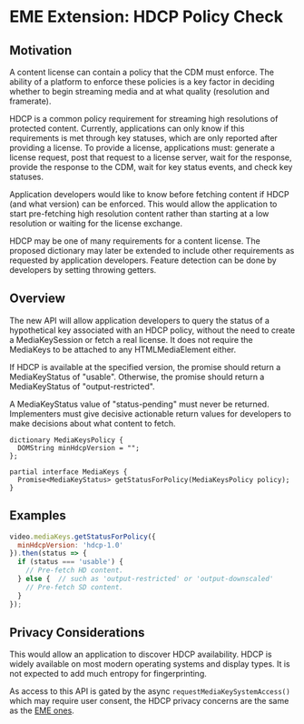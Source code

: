 # EME Extension: HDCP Policy Check

## Motivation

A content license can contain a policy that the CDM must enforce. The ability
of a platform to enforce these policies is a key factor in deciding whether to
begin streaming media and at what quality (resolution and framerate).

HDCP is a common policy requirement for streaming high resolutions of protected
content. Currently, applications can only know if this requirements is met
through key statuses, which are only reported after providing a license. To
provide a license, applications must: generate a license request, post that
request to a license server, wait for the response, provide the response to the
CDM, wait for key status events, and check key statuses.

Application developers would like to know before fetching content if HDCP (and
what version) can be enforced. This would allow the application to start
pre-fetching high resolution content rather than starting at a low resolution or
waiting for the license exchange.

HDCP may be one of many requirements for a content license. The proposed
dictionary may later be extended to include other requirements as requested by
application developers. Feature detection can be done by developers by setting
throwing getters.

## Overview

The new API will allow application developers to query the status of a
hypothetical key associated with an HDCP policy, without the need to create a
MediaKeySession or fetch a real license. It does not require the MediaKeys to be
attached to any HTMLMediaElement either.

If HDCP is available at the specified version, the promise should return
a MediaKeyStatus of "usable". Otherwise, the promise should return
a MediaKeyStatus of "output-restricted".

A MediaKeyStatus value of "status-pending" must never be returned. Implementers
must give decisive actionable return values for developers to make decisions
about what content to fetch.

```
dictionary MediaKeysPolicy {
  DOMString minHdcpVersion = "";
};

partial interface MediaKeys {
  Promise<MediaKeyStatus> getStatusForPolicy(MediaKeysPolicy policy);
}
```


## Examples

```js
video.mediaKeys.getStatusForPolicy({
  minHdcpVersion: 'hdcp-1.0'
}).then(status => {
  if (status === 'usable') {
    // Pre-fetch HD content.
  } else {  // such as 'output-restricted' or 'output-downscaled'
    // Pre-fetch SD content.
  }
});
```


## Privacy Considerations

This would allow an application to discover HDCP availability. HDCP is widely
available on most modern operating systems and display types. It is not expected
to add much entropy for fingerprinting.

As access to this API is gated by the async `requestMediaKeySystemAccess()` which 
may require user consent, the HDCP privacy concerns are the same as the 
[EME ones](https://w3c.github.io/encrypted-media/#privacy).
